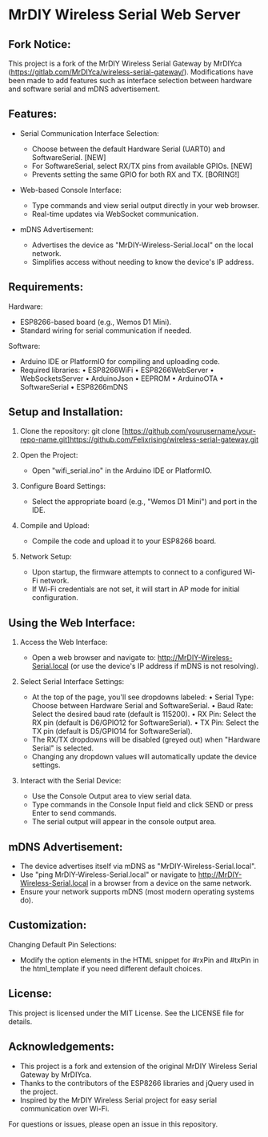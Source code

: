 MrDIY Wireless Serial Web Server
================================

Fork Notice:
------------
This project is a fork of the MrDIY Wireless Serial Gateway by MrDIYca
(https://gitlab.com/MrDIYca/wireless-serial-gateway/). Modifications have
been made to add features such as interface selection between hardware
and software serial and mDNS advertisement.

Features:
---------
- Serial Communication Interface Selection:
  * Choose between the default Hardware Serial (UART0) and SoftwareSerial. [NEW]
  * For SoftwareSerial, select RX/TX pins from available GPIOs. [NEW]
  * Prevents setting the same GPIO for both RX and TX. [BORING!]

- Web-based Console Interface:
  * Type commands and view serial output directly in your web browser.
  * Real-time updates via WebSocket communication.

- mDNS Advertisement:
  * Advertises the device as "MrDIY-Wireless-Serial.local" on the local network.
  * Simplifies access without needing to know the device's IP address.

Requirements:
-------------
Hardware:
  - ESP8266-based board (e.g., Wemos D1 Mini).
  - Standard wiring for serial communication if needed.

Software:
  - Arduino IDE or PlatformIO for compiling and uploading code.
  - Required libraries:
      • ESP8266WiFi
      • ESP8266WebServer
      • WebSocketsServer
      • ArduinoJson
      • EEPROM
      • ArduinoOTA
      • SoftwareSerial
      • ESP8266mDNS

Setup and Installation:
-----------------------
1. Clone the repository:
   git clone [https://github.com/yourusername/your-repo-name.git]https://github.com/Felixrising/wireless-serial-gateway.git

2. Open the Project:
   - Open "wifi_serial.ino" in the Arduino IDE or PlatformIO.

3. Configure Board Settings:
   - Select the appropriate board (e.g., "Wemos D1 Mini") and port in the IDE.

4. Compile and Upload:
   - Compile the code and upload it to your ESP8266 board.

5. Network Setup:
   - Upon startup, the firmware attempts to connect to a configured Wi-Fi network.
   - If Wi-Fi credentials are not set, it will start in AP mode for initial configuration.

Using the Web Interface:
------------------------
1. Access the Web Interface:
   - Open a web browser and navigate to: 
     http://MrDIY-Wireless-Serial.local 
     (or use the device's IP address if mDNS is not resolving).

2. Select Serial Interface Settings:
   - At the top of the page, you'll see dropdowns labeled:
       • Serial Type: Choose between Hardware Serial and SoftwareSerial.
       • Baud Rate: Select the desired baud rate (default is 115200).
       • RX Pin: Select the RX pin (default is D6/GPIO12 for SoftwareSerial).
       • TX Pin: Select the TX pin (default is D5/GPIO14 for SoftwareSerial).
   - The RX/TX dropdowns will be disabled (greyed out) when "Hardware Serial" is selected.
   - Changing any dropdown values will automatically update the device settings.

3. Interact with the Serial Device:
   - Use the Console Output area to view serial data.
   - Type commands in the Console Input field and click SEND or press Enter to send commands.
   - The serial output will appear in the console output area.

mDNS Advertisement:
-------------------
- The device advertises itself via mDNS as "MrDIY-Wireless-Serial.local".
- Use "ping MrDIY-Wireless-Serial.local" or navigate to 
  http://MrDIY-Wireless-Serial.local in a browser from a device on the same network.
- Ensure your network supports mDNS (most modern operating systems do).

Customization:
--------------
Changing Default Pin Selections:
  - Modify the option elements in the HTML snippet for #rxPin and #txPin in the html_template
    if you need different default choices.

License:
--------
This project is licensed under the MIT License. See the LICENSE file for details.

Acknowledgements:
-----------------
- This project is a fork and extension of the original MrDIY Wireless Serial Gateway
  by MrDIYca.
- Thanks to the contributors of the ESP8266 libraries and jQuery used in the project.
- Inspired by the MrDIY Wireless Serial project for easy serial communication over Wi-Fi.

For questions or issues, please open an issue in this repository.
